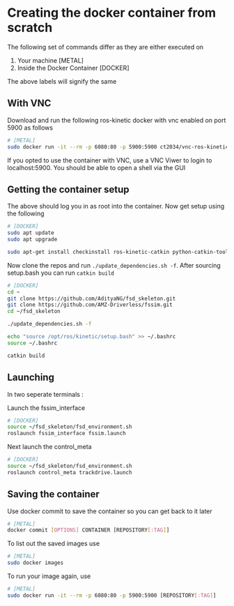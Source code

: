 # Creating the docker container from scratch

The following set of commands differ as they are either executed on
1. Your machine                 \[METAL\]
2. Inside the Docker Container  \[DOCKER\]

The above labels will signify the same

## With VNC

Download and run the following ros-kinetic docker with vnc enabled on port 5900 as follows
```bash
# [METAL]
sudo docker run -it --rm -p 6080:80 -p 5900:5900 ct2034/vnc-ros-kinetic-full
```

If you opted to use the container with VNC, use a VNC Viwer to login to localhost:5900. You should be able to open a shell via the GUI

## Getting the container setup

The above should log you in as root into the container. Now get setup using the following

```bash
# [DOCKER]
sudo apt update
sudo apt upgrade

sudo apt-get install checkinstall ros-kinetic-catkin python-catkin-tools
```
Now clone the repos and run `./update_dependencies.sh -f`. After sourcing setup.bash you can run `catkin build`

```bash
# [DOCKER]
cd ~
git clone https://github.com/AdityaNG/fsd_skeleton.git
git clone https://github.com/AMZ-Driverless/fssim.git
cd ~/fsd_skeleton

./update_dependencies.sh -f

echo "source /opt/ros/kinetic/setup.bash" >> ~/.bashrc
source ~/.bashrc

catkin build
```

## Launching 

In two seperate terminals : 

Launch the fssim_interface
```bash
# [DOCKER]
source ~/fsd_skeleton/fsd_environment.sh
roslaunch fssim_interface fssim.launch
```

Next launch the control_meta
```bash
# [DOCKER]
source ~/fsd_skeleton/fsd_environment.sh
roslaunch control_meta trackdrive.launch
```

## Saving the container

Use docker commit to save the container so you can get back to it later

```bash
# [METAL]
docker commit [OPTIONS] CONTAINER [REPOSITORY[:TAG]]
```

To list out the saved images use 
```bash
# [METAL]
sudo docker images
```

To run your image again, use 
```bash
# [METAL]
sudo docker run -it --rm -p 6080:80 -p 5900:5900 [REPOSITORY[:TAG]]
```